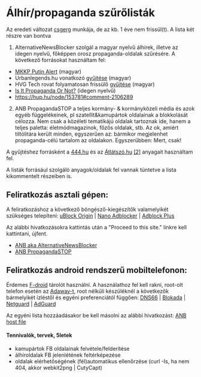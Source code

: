 # Álhír/propaganda szűrőlisták

Az eredeti változat [csgerg](https://github.com/csgerg/alternativenewsblocker) munkája, de az kb. 1 éve nem frissül(t).
A lista két részre van bontva
1. AlternativeNewsBlocker szolgál a magyar nyelvű álhírek, illetve az idegen nyelvű, főképpen orosz propaganda-oldalak szűrésére.
A következő forrásokat használtam fel:
- [MKKP Putin Alert](https://ketfarkukutya.com/?p=505) (magyar)
- Urbanlegends.hu vonatkozó [gyűjtése](https://www.urbanlegends.hu/2018/01/megteveszto_atveros_magyar_oldalak_kamuhirek_lista_2018/) (magyar)
- HVG Tech rovat folyamatosan frissülő [gyűjtése](https://hvg.hu/tudomany/20150119_atveros_weboldalak) (magyar)
- [Is It Propaganda Or Not?](http://www.propornot.com/p/the-list.html) (idegen nyelvű)
- https://hup.hu/node/153781#comment-2106289

2. ANB PropagandaSTOP a teljes kormány- & kormányközeli média és azok egyéb függelékeinek, pl szatellit&kamupártok oldalainak a blokkolását célozza. Nem csak a közéleti tematikájú oldalak tartoznak ide, hanem a teljes paletta: életmódmagazinok, főzős oldalak, stb. Az ok, amiért tiltólitára került minden, egyszerűen az: bármikor megjelenhet propaganda-célú tartalom az oldalakon. Egyszerűbben: Mert, csak!

A gyűjtéshez forrásként a [444.hu](https://tldr.444.hu/2017/05/18/fideszmedia) és az [Átlátszó.hu](https://adatujsagiras.atlatszo.hu/2018/01/11/fedezze-fel-a-kormanykozeli-mediabirodalmat/) [[2]](https://atlatszo.hu/2018/03/21/itt-a-lista-olvasoink-szerint-ezek-a-kamupartok-csaltak-az-alairasaikkal/) anyagait használtam fel.

A listák forrásául szolgáló anyagok/oldalak fel vannak tüntetve a lista kikommentelt részeiben is. 

## Feliratkozás asztali gépen:
A feliratkozáshoz a következő böngésző-kiegészítők valamelyikét szükséges telepíteni:
[uBlock Origin](https://github.com/gorhill/uBlock) | [Nano Adblocker](https://github.com/NanoAdblocker/NanoCore#nano-adblocker-core) | [Adblock Plus](https://adblockplus.org/)

Az alábbi hivatkozásokra kattintás után a "Proceed to this site." linkre kell kattintani, újfent.
- [ANB aka AlternativeNewsBlocker](https://preview.tinyurl.com/t1csiAltNewsBlk)
- [ANB PropagandaSTOP](https://preview.tinyurl.com/t1csiPropSTOP) 

## Feliratkozás android rendszerű mobiltelefonon:
Érdemes [F-droid](https://f.droid.org) tárolót használni. A használathoz fel kell rakni, root-olt telefon esetén az [Adaway-t](https://f-droid.org/en/packages/org.adaway/), root nélküli készüléknél a következők bármelyikét ízléstől és egyéni preferenciától függően: [DNS66](https://f-droid.org/en/packages/org.jak_linux.dns66/) | [Blokada](https://f-droid.org/en/packages/org.blokada.alarm/) | [Netguard](https://f-droid.org/en/packages/eu.faircode.netguard/) | [AdGuard](https://f-droid.org/en/packages/com.adguard.android.contentblocker/)

Az egyéni lista hozzáadásakor be kell másolni az alábbi hivatkozást:
[ANB host file](https://raw.githubusercontent.com/t1csi/alternativenewsblocker/master/hosts.txt)

#### Tennivalók, tervek, 5letek
- kamupártok FB oldalainak felvétele/felderítése
- álhíroldalak FB jelenlétének feltérképezése
- oldalak elérhetőségének (fél)automatikus ellenőrzése (curl -Is, ha nem 404, akkor webkit2png | CutyCapt)
